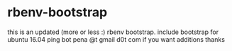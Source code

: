 rbenv-bootstrap
===============

this is an updated (more or less :) rbenv bootstrap.
include bootstrap for ubuntu 16.04
ping bot pena @t gmail d0t com if you want additions
thanks
